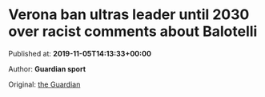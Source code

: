 
# Verona ban ultras leader until 2030 over racist comments about Balotelli

Published at: **2019-11-05T14:13:33+00:00**

Author: **Guardian sport**

Original: [the Guardian](https://www.theguardian.com/football/2019/nov/05/verona-ban-ultras-leader-over-racist-comments-about-balotelli)


